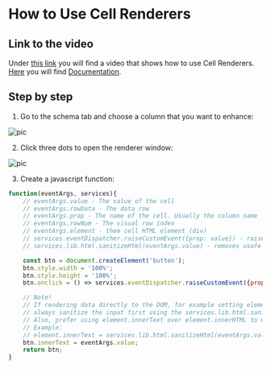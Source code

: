 
# How to Use Cell Renderers

## Link to the video

Under [this link](https://profitbasedocs.blob.core.windows.net/videos/Spreadsheet%20-%20Column%20Properties%20-%20Custom%20Cell%20Renderer.mp4) you will find a video that shows how to use Cell Renderers. [Here](../columnproperties/cellrenderer.md) you will find [Documentation](../columnproperties/cellrenderer.md).
<br/>

## Step by step


1. Go to the schema tab and choose a column that you want to enhance:

![pic](https://profitbasedocs.blob.core.windows.net/images/HTccr%20(4).png)

2. Click three dots to open the renderer window: 

![pic](https://profitbasedocs.blob.core.windows.net/images/HTccr%20(2).png)

3. Create a javascript function:

```javascript
function(eventArgs, services){
    // eventArgs.value - The value of the cell    
    // eventArgs.rowData - The data row
    // eventArgs.prop - The name of the cell. Usually the column name
    // eventArgs.rowNum - The visual row index
    // eventArgs.element - them cell HTML element (div)
    // services.eventDispatcher.raiseCustomEvent({prop: value}) - raises the Custom event on the component        
    // services.lib.html.sanitizeHtml(eventArgs.value) - removes usafe HTML content from the input string to protect against XSS attacks.  

	const btn = document.createElement('button');
    btn.style.width = '100%';
    btn.style.height = '100%';
    btn.onclick = () => services.eventDispatcher.raiseCustomEvent({prop: eventArgs.prop, value: eventArgs.value});

    // Note! 
    // If rendering data directly to the DOM, for example setting element.innerText of element.innerHTML, 
    // always sanitize the input first using the services.lib.html.sanitizeHtml(...) function.
    // Also, prefer using element.innerText over element.innerHTML to minimize risks of XSS attacks.
    // Example:
    // element.innerText = services.lib.html.sanitizeHtml(eventArgs.value);
    btn.innerText = eventArgs.value;
    return btn;    
}
```